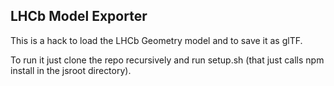 LHCb Model Exporter
-------------------

This is a hack to load the LHCb Geometry model and to save it as glTF.

To run it just clone the repo recursively and run setup.sh (that just calls npm install in the jsroot directory).


